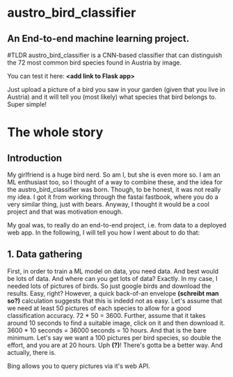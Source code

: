 # austro_bird_classifier
## An End-to-end machine learning project.

#TLDR
austro_bird_classifier is a CNN-based classifier that can distinguish the 72 most common bird species
found in Austria by image.

You can test it here: **\<add link to Flask app\>**

Just upload a picture of a bird you saw in your garden (given that you live in Austria) and 
it will tell you (most likely) what species that bird belongs to.
Super simple!

# The whole story

## Introduction

My girlfriend is a huge bird nerd. So am I, but she is even more so. I am an ML enthusiast too, so I thought
of a way to combine these, and the idea for the austro_bird_classifier was born.
Though, to be honest, it was not really my idea. I got it from working through the fastai fastbook, where 
you do a very similar thing, just with bears. Anyway, I thought it would be a cool project and that 
was motivation enough.

My goal was, to really do an end-to-end project, i.e. from data to a deployed web app.
In the following, I will tell you how I went about to do that:

## 1. Data gathering

First, in order to train a ML model on data, you need data. And best would be lots of data.
And where can you get lots of data? Exactly.
In my case, I needed lots of pictures of birds. So just google birds and download the results. Easy, right?
However, a quick back-of-an envelope **(schreibt man so?)** calculation suggests that this is indedd not as easy.
Let's assume that we need at least 50 pictures of each species to allow for a good classification accuracy.
72 * 50 = 3600. Further, assume that it takes around 10 seconds to find a suitable image, click on it and then download it.
3600 * 10 seconds = 36000 seconds = 10 hours. And that is the bare minimum. Let's say we want a 100 pictures
per bird species, so double the effort, and you are at 20 hours. Uph **(?)**!
There's gotta be a better way. And actually, there is.

Bing allows you to query pictures via it's web API.

